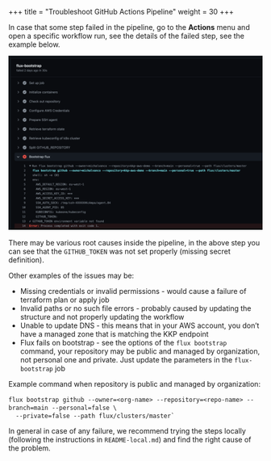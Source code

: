 +++
title = "Troubleshoot GitHub Actions Pipeline"
weight = 30
+++

In case that some step failed in the pipeline, go to the **Actions** menu and open a specific workflow run,
see the details of the failed step, see the example below.

![Failed Pipeline](failed_pipeline.png?width=700px&classes=shadow,border "Failed Pipeline")

There may be various root causes inside the pipeline, in the above step you can see that the `GITHUB_TOKEN`
was not set properly (missing secret definition).

Other examples of the issues may be:
* Missing credentials or invalid permissions - would cause a failure of terraform plan or apply job
* Invalid paths or no such file errors - probably caused by updating the structure and not properly updating the workflow
* Unable to update DNS - this means that in your AWS account, you don’t have a managed zone that is matching the KKP endpoint
* Flux fails on bootstrap - see the options of the `flux bootstrap` command, your repository may be public and managed
  by organization, not personal one and private. Just update the parameters in the `flux-bootstrap` job 

Example command when repository is public and managed by organization:
```shell
flux bootstrap github --owner=<org-name> --repository=<repo-name> --branch=main --personal=false \
  --private=false --path flux/clusters/master`
```

In general in case of any failure, we recommend trying the steps locally (following the instructions in
`README-local.md`) and find the right cause of the problem.
